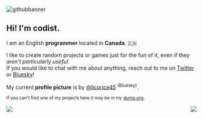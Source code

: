 ![githubbanner](https://github.com/user-attachments/assets/3ecc78fc-7f56-432b-b6f2-8197ada82699)

## Hi! I'm **codist**.
I am an English **programmer** located in **Canada**. 🇨🇦

I like to create random projects or games just for the fun of it, even if they *aren't particularly useful.*\
If you would like to chat with me about anything, reach out to me on [Twitter](https://twitter.com/ImCodist) or [Bluesky](https://bsky.app/profile/imcodist.xyz)!

My current **profile picture** is by [@licorice45](https://bsky.app/profile/licorice45.bsky.social) <sup>(Bluesky)</sup>.

<sub>If you can't find one of my projects here it may be in my [dump org](https://github.com/codists-dump).</sub>

<p>
  <a href="https://skillicons.dev" alt="Programming Skills">
    <img src="https://skillicons.dev/icons?i=py,java" align="left"/>
  </a>
</p>

<p>
  <a href="https://skillicons.dev" alt="Game Development Skills">
    <img src="https://skillicons.dev/icons?i=gamemakerstudio,godot" align="right"/>
  </a>
</p>
